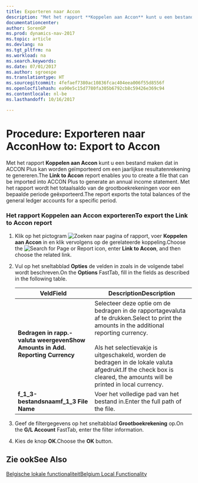 ```yaml
---
title: Exporteren naar Accon
description: "Met het rapport **Koppelen aan Accon** kunt u een bestand maken dat in ACCON Plus kan worden geïmporteerd om een jaarlijkse resultatenrekening te genereren. Met het rapport wordt het totaalsaldo van de grootboekrekeningen voor een bepaalde periode geëxporteerd."
documentationcenter: 
author: SorenGP
ms.prod: dynamics-nav-2017
ms.topic: article
ms.devlang: na
ms.tgt_pltfrm: na
ms.workload: na
ms.search.keywords: 
ms.date: 07/01/2017
ms.author: sgroespe
ms.translationtype: HT
ms.sourcegitcommit: 4fefaef7380ac10836fcac404eea006f55d8556f
ms.openlocfilehash: ea90e5c15d7780fa305b6792cb8c59426e369c94
ms.contentlocale: nl-be
ms.lasthandoff: 10/16/2017

---
```

# <a name="how-to-export-to-accon"></a><span data-ttu-id="1a635-104">Procedure: Exporteren naar Accon</span><span class="sxs-lookup"><span data-stu-id="1a635-104">How to: Export to Accon</span></span>
<span data-ttu-id="1a635-105">Met het rapport **Koppelen aan Accon** kunt u een bestand maken dat in ACCON Plus kan worden geïmporteerd om een jaarlijkse resultatenrekening te genereren.</span><span class="sxs-lookup"><span data-stu-id="1a635-105">The **Link to Accon** report enables you to create a file that can be imported into ACCON Plus to generate an annual income statement.</span></span> <span data-ttu-id="1a635-106">Met het rapport wordt het totaalsaldo van de grootboekrekeningen voor een bepaalde periode geëxporteerd.</span><span class="sxs-lookup"><span data-stu-id="1a635-106">The report exports the total balances of the general ledger accounts for a specific period.</span></span>  
  
### <a name="to-export-the-link-to-accon-report"></a><span data-ttu-id="1a635-107">Het rapport Koppelen aan Accon exporteren</span><span class="sxs-lookup"><span data-stu-id="1a635-107">To export the Link to Accon report</span></span>  
  
1.  <span data-ttu-id="1a635-108">Klik op het pictogram ![Zoeken naar pagina of rapport](media/ui-search/search_small.png "pictogram Zoeken naar pagina of rapport"), voer **Koppelen aan Accon** in en klik vervolgens op de gerelateerde koppeling.</span><span class="sxs-lookup"><span data-stu-id="1a635-108">Choose the ![Search for Page or Report](media/ui-search/search_small.png "Search for Page or Report icon") icon, enter **Link to Accon**, and then choose the related link.</span></span>  
  
2.  <span data-ttu-id="1a635-109">Vul op het sneltabblad **Opties** de velden in zoals in de volgende tabel wordt beschreven.</span><span class="sxs-lookup"><span data-stu-id="1a635-109">On the **Options** FastTab, fill in the fields as described in the following table.</span></span>  
  
    |<span data-ttu-id="1a635-110">Veld</span><span class="sxs-lookup"><span data-stu-id="1a635-110">Field</span></span>|<span data-ttu-id="1a635-111">Description</span><span class="sxs-lookup"><span data-stu-id="1a635-111">Description</span></span>|  
    |---------------------------------|---------------------------------------|  
    |<span data-ttu-id="1a635-112">**Bedragen in rapp.-valuta weergeven**</span><span class="sxs-lookup"><span data-stu-id="1a635-112">**Show Amounts in Add. Reporting Currency**</span></span>|<span data-ttu-id="1a635-113">Selecteer deze optie om de bedragen in de rapportagevaluta af te drukken.</span><span class="sxs-lookup"><span data-stu-id="1a635-113">Select to print the amounts in the additional reporting currency.</span></span><br /><br /> <span data-ttu-id="1a635-114">Als het selectievakje is uitgeschakeld, worden de bedragen in de lokale valuta afgedrukt.</span><span class="sxs-lookup"><span data-stu-id="1a635-114">If the check box is cleared, the amounts will be printed in local currency.</span></span>|  
    |<span data-ttu-id="1a635-115">**f_1_3-bestandsnaam**</span><span class="sxs-lookup"><span data-stu-id="1a635-115">**f_1_3 File Name**</span></span>|<span data-ttu-id="1a635-116">Voer het volledige pad van het bestand in.</span><span class="sxs-lookup"><span data-stu-id="1a635-116">Enter the full path of the file.</span></span>|  
  
3.  <span data-ttu-id="1a635-117">Geef de filtergegevens op het sneltabblad **Grootboekrekening** op.</span><span class="sxs-lookup"><span data-stu-id="1a635-117">On the **G/L Account** FastTab, enter the filter information.</span></span>  
  
4.  <span data-ttu-id="1a635-118">Kies de knop **OK**.</span><span class="sxs-lookup"><span data-stu-id="1a635-118">Choose the **OK** button.</span></span>  
  
## <a name="see-also"></a><span data-ttu-id="1a635-119">Zie ook</span><span class="sxs-lookup"><span data-stu-id="1a635-119">See Also</span></span>  
 [<span data-ttu-id="1a635-120">Belgische lokale functionaliteit</span><span class="sxs-lookup"><span data-stu-id="1a635-120">Belgium Local Functionality</span></span>](belgium-local-functionality.md)
